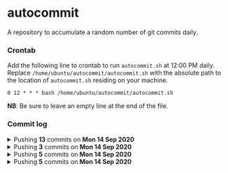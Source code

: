 # autocommit

A repository to accumulate a random number of git commits daily.

### Crontab

Add the following line to crontab to run `autocommit.sh` at 12:00 PM daily. Replace `/home/ubuntu/autocommit/autocommit.sh` with the absolute path to the location of `autocommit.sh` residing on your machine.
```
0 12 * * * bash /home/ubuntu/autocommit/autocommit.sh
```
__NB__: Be sure to leave an empty line at the end of the file.

### Commit log

<details>
    <summary>Pushing <b>13</b> commits on <b>Mon 14 Sep 2020</b></summary>

    01:11:59 PM: First commit for the day
    01:11:59 PM: Second commit for the day
    01:11:59 PM: Third commit for the day
    01:11:59 PM: Fourth commit for the day
    01:11:59 PM: Fifth commit for the day
    01:11:59 PM: Sixth commit for the day
    01:11:59 PM: Seventh commit for the day
    01:11:59 PM: Eighth commit for the day
    01:11:59 PM: Ninth commit for the day
    01:11:59 PM: Tenth commit for the day
    01:11:59 PM: Eleventh commit for the day
    01:11:59 PM: Twelveth commit for the day
    01:11:59 PM: Thirteenth commit for the day
</details>

<details>
    <summary>Pushing <b>3</b> commits on <b>Mon 14 Sep 2020</b></summary>

    04:03:58 PM: First commit for the day
    04:03:58 PM: Second commit for the day
    04:03:58 PM: Third commit for the day
</details>

<details>
    <summary>Pushing <b>5</b> commits on <b>Mon 14 Sep 2020</b></summary>

    04:07:04 PM: First commit for the day
    04:07:04 PM: Second commit for the day
    04:07:04 PM: Third commit for the day
    04:07:04 PM: Fourth commit for the day
    04:07:04 PM: Fifth commit for the day
</details>

<details>
    <summary>Pushing <b>5</b> commits on <b>Mon 14 Sep 2020</b></summary>

    04:12:01 PM: First commit for the day
    04:12:01 PM: Second commit for the day
    04:12:01 PM: Third commit for the day
    04:12:01 PM: Fourth commit for the day
</details>
